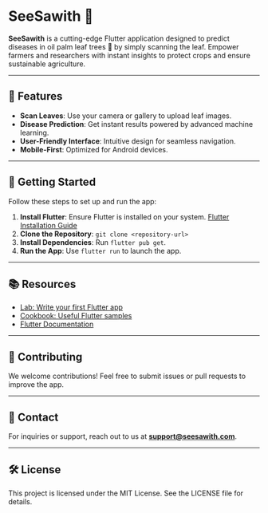 # SeeSawith 🌿

**SeeSawith** is a cutting-edge Flutter application designed to predict diseases in oil palm leaf trees 🌴 by simply scanning the leaf. Empower farmers and researchers with instant insights to protect crops and ensure sustainable agriculture.

---

## 🌟 Features

- **Scan Leaves**: Use your camera or gallery to upload leaf images.
- **Disease Prediction**: Get instant results powered by advanced machine learning.
- **User-Friendly Interface**: Intuitive design for seamless navigation.
- **Mobile-First**: Optimized for Android devices.

---

## 🚀 Getting Started

Follow these steps to set up and run the app:

1. **Install Flutter**: Ensure Flutter is installed on your system. [Flutter Installation Guide](https://docs.flutter.dev/get-started/install)
2. **Clone the Repository**: `git clone <repository-url>`
3. **Install Dependencies**: Run `flutter pub get`.
4. **Run the App**: Use `flutter run` to launch the app.

---

## 📚 Resources

- [Lab: Write your first Flutter app](https://docs.flutter.dev/get-started/codelab)
- [Cookbook: Useful Flutter samples](https://docs.flutter.dev/cookbook)
- [Flutter Documentation](https://docs.flutter.dev/)

---

## 🤝 Contributing

We welcome contributions! Feel free to submit issues or pull requests to improve the app.

---

## 📧 Contact

For inquiries or support, reach out to us at **support@seesawith.com**.

---

## 🛠️ License

This project is licensed under the MIT License. See the LICENSE file for details.
